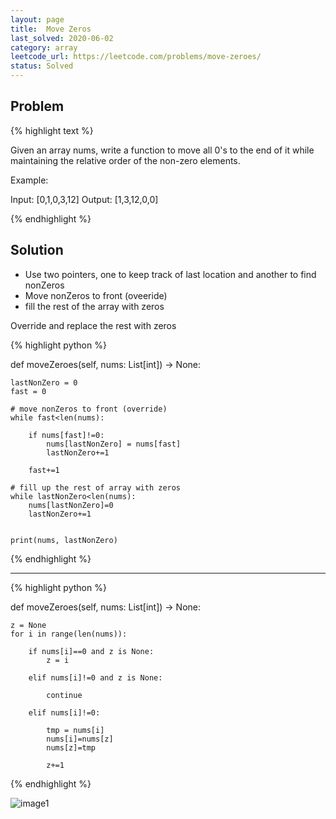 ```yaml
---
layout: page
title:  Move Zeros
last_solved: 2020-06-02
category: array
leetcode_url: https://leetcode.com/problems/move-zeroes/
status: Solved
---
```


Problem
-------

{% highlight text %}

Given an array nums, write a function to move all 0's to the end of it while maintaining the relative order of the non-zero elements.

Example:

Input: [0,1,0,3,12]
Output: [1,3,12,0,0]

{% endhighlight %}

Solution
----------

- Use two pointers, one to keep track of last location and another to find nonZeros
- Move nonZeros to front (oveeride)
- fill the rest of the array with zeros


Override and replace the rest with zeros

{% highlight python %}

def moveZeroes(self, nums: List[int]) -> None:
    
    lastNonZero = 0
    fast = 0
    
    # move nonZeros to front (override)
    while fast<len(nums):
        
        if nums[fast]!=0:
            nums[lastNonZero] = nums[fast]
            lastNonZero+=1
        
        fast+=1
    
    # fill up the rest of array with zeros
    while lastNonZero<len(nums):
        nums[lastNonZero]=0
        lastNonZero+=1
        
    
    print(nums, lastNonZero)
    

{% endhighlight %}


_________



{% highlight python %}

def moveZeroes(self, nums: List[int]) -> None:
    
    z = None
    for i in range(len(nums)):
        
        if nums[i]==0 and z is None:
            z = i

        elif nums[i]!=0 and z is None:
            
            continue
            
        elif nums[i]!=0:
            
            tmp = nums[i]
            nums[i]=nums[z]
            nums[z]=tmp
        
            z+=1

{% endhighlight %}

![image1]()